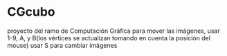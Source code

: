# CGcubo
proyecto del ramo de Computación Gráfica
para mover las imágenes, usar 1-9, A, y B(los vértices se actualizan tomando en cuenta la posición del mouse)
usar S para cambiar imágenes
